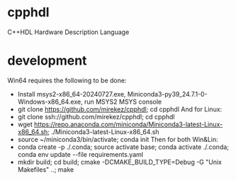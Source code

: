 # cpphdl
C++HDL Hardware Description Language

# development
Win64 requires the following to be done:
 - Install msys2-x86_64-20240727.exe, Miniconda3-py39_24.7.1-0-Windows-x86_64.exe, run MSYS2 MSYS console
 - git clone https://github.com/mirekez/cpphdl; cd cpphdl
And for Linux:
 - git clone ssh://github.com/mirekez/cpphdl; cd cpphdl
 - wget https://repo.anaconda.com/miniconda/Miniconda3-latest-Linux-x86_64.sh; ./Miniconda3-latest-Linux-x86_64.sh
 - source ~/miniconda3/bin/activate; conda init
Then for both Win&Lin:
 - conda create -p ./.conda; source activate base; conda activate ./.conda; conda env update --file requirements.yaml
 - mkdir build; cd build; cmake -DCMAKE_BUILD_TYPE=Debug -G "Unix Makefiles" ..; make
